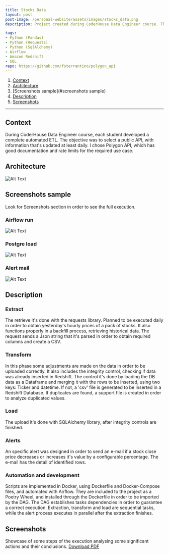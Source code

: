 ```yaml
---
title: Stocks Data
layout: post
post-image: /personal-website/assets/images/stocks_data.png
description: Project created during CoderHouse Data Engineer course. The objective is to create a complete ETL, from the API extraction to the Database load.

tags:
- Python (Pandas)
- Python (Requests)
- Python (SqlAlchemy)
- Airflow
- Amazon Redshift
- SQL
repo: https://github.com/fsterrantino/polygon_api
---
```


1. [Context](#context)
1. [Architecture](#architecture)
1. [Screenshots sample](#screenshots sample)
1. [Description](#description)
1. [Screenshots](#screenshots)

---

## Context
During CoderHouse Data Engineer course, each student developed a complete automated ETL. The objective was to select a public API, with information that's updated at least daily.
I chose Polygon API, which has good documentation and rate limits for the required use case.

## Architecture
![Alt Text](/personal-website/assets/images/stocks_data/architecture.png)

## Screenshots sample
Look for Screenshots section in order to see the full execution.
### Airflow run
![Alt Text](/personal-website/assets/images/stocks_data/screenshots/screenshot_1.png)
### Postgre load
![Alt Text](/personal-website/assets/images/stocks_data/screenshots/screenshot_2.png)
### Alert mail
![Alt Text](/personal-website/assets/images/stocks_data/screenshots/screenshot_3.png)

## Description
### Extract
The retrieve it's done with the requests library. Planned to be executed daily in order to obtain yesterday's hourly prices of a pack of stocks. It also functions properly in a backfill process, retrieving historical data. The request sends a Json string that it's parsed in order to obtain required columns and create a CSV.
### Transform
In this phase some adjustments are made on the data in order to be uploaded correctly. It also includes the integrity control, checking if data was already inserted in Redshift. The control it's done by loading the DB data as a Dataframe and merging it with the rows to be inserted, using two keys: Ticker and datetime. If not, a 'csv' file is generated to be inserted in a Redshift Database. If duplicates are found, a support file is created in order to analyze duplicated values.
### Load
The upload it's done with SQLAlchemy library, after integrity controls are finished.
### Alerts
An specific alert was designed in order to send an e-mail if a stock close price decreases or increases it's value by a configurable percentage. The e-mail has the detail of identified rows.
### Automation and development
Scripts are implemented in Docker, using Dockerfile and Docker-Compose files, and automated with Airflow. They are included to the project as a Poetry Wheel, and installed through the Dockerfile in order to be imported by the DAG.
The DAG establishes tasks dependencies in order to guarantee a correct execution. Extraction, transform and load are sequential tasks, while the alert process executes in parallel after the extraction finishes.

## Screenshots
Showcase of some steps of the execution analysing some significant actions and their conclusions.
[Download PDF](/personal-website/assets/images/stocks_data/Screenshots.pdf)
